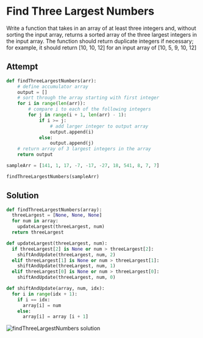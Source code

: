 # Find Three Largest Numbers

Write a function that takes in an array of at least three integers and, without sorting the input array, returns a sorted array of the three largest integers in the input array. The function should return duplicate integers if necessary; for example, it should return [10, 10, 12] for an input array of [10, 5, 9, 10, 12]

## Attempt
```py
def findThreeLargestNumbers(arr):
    # define accumulator array
    output = []
    # sort through the array starting with first integer
    for i in range(len(arr)):
        # compare i to each of the following integers
        for j in range(i + 1, len(arr) - 1):
            if i >= j:
                # add larger integer to output array
                output.append(i)
            else:
                output.append(j)
    # return array of 3 largest integers in the array
    return output

sampleArr = [141, 1, 17, -7, -17, -27, 18, 541, 8, 7, 7]

findThreeLargestNumbers(sampleArr)
```

## Solution
```py
def findThreeLargestNumbers(array):
  threeLargest = [None, None, None]
  for num in array:
    updateLargest(threeLargest, num)
  return threeLargest

def updateLargest(threeLargest, num):
  if threeLargest[2] is None or num > threeLargest[2]:
    shiftAndUpdate(threeLargest, num, 2)
  elif threeLargest[1] is None or num > threeLargest[1]:
    shiftAndUpdate(threeLargest, num, 1)
  elif threeLargest[0] is None or num > threeLargest[0]:
    shiftAndUpdate(threeLargest, num, 0)

def shiftAndUpdate(array, num, idx):
  for i in range(idx + 1):
    if i == idx:
      array[i] = num
    else:
      array[i] = array [i + 1]
```
![findThreeLargestNumbers solution](/Users/petervallerie/sei/code-challenges/public/FindThreeLargestNumbersSS.png)
